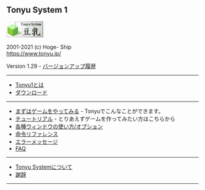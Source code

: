 ## Tonyu System 1

![banner.png](./img/banner.png)

2001-2021 (c) Hoge- Ship  
https://www.tonyu.jp/  

Version 1.29 - [バージョンアップ履歴](./dl-history.md)

***
- [Tonyu1とは](./about.md)
- [ダウンロード](./download.md)
***
- [まずはゲームをやってみる](./get-started.md) - Tonyuでこんなことができます。
- [チュートリアル](./tutorial.md) - とりあえずゲームを作ってみたい方はこちらから
- [各種ウィンドウの使い方/オプション](./wnd-use-opt.md)
- [命令リファレンス](./reference.md)
- [エラーメッセージ](./error-mes.md)
- [FAQ](./html/faq.html)
***
- [Tonyu Systemについて](./about2.md)
- [謝辞](./thanks.md)
***
